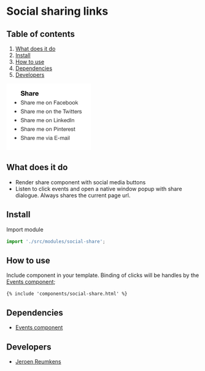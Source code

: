 
# Social sharing links

## Table of contents
1. [What does it do](#what-does-it-do)
2. [Install](#install)
3. [How to use](#how-to-use)
4. [Dependencies](#dependencies)
5. [Developers](#developers)

![Simple sharing Demo](./_demo/sharing.png)

## What does it do
* Render share component with social media buttons
* Listen to click events and open a native window popup with share dialogue. Always shares the current page url.

## Install
Import module
```javascript
import './src/modules/social-share';
```

## How to use
Include component in your template. Binding of clicks will be handles by the [Events component](/utilities/events/);
```htmlmixed
{% include 'components/social-share.html' %}
```

## Dependencies
* [Events component](/utilities/events/)

## Developers
* [Jeroen Reumkens](mailto:jeroen.reumkens@tamtam.nl)
